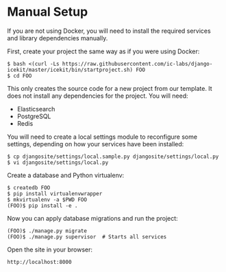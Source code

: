 # Manual Setup

If you are not using Docker, you will need to install the required services and
library dependencies manually.

First, create your project the same way as if you were using Docker:

    $ bash <(curl -Ls https://raw.githubusercontent.com/ic-labs/django-icekit/master/icekit/bin/startproject.sh) FOO
    $ cd FOO

This only creates the source code for a new project from our template. It does
not install any dependencies for the project. You will need:

  * Elasticsearch
  * PostgreSQL
  * Redis

You will need to create a local settings module to reconfigure some settings,
depending on how your services have been installed:

    $ cp djangosite/settings/local.sample.py djangosite/settings/local.py
    $ vi djangosite/settings/local.py

Create a database and Python virtualenv:

    $ createdb FOO
    $ pip install virtualenvwrapper
    $ mkvirtualenv -a $PWD FOO
    (FOO)$ pip install -e .

Now you can apply database migrations and run the project:

    (FOO)$ ./manage.py migrate
    (FOO)$ ./manage.py supervisor  # Starts all services

Open the site in your browser:

    http://localhost:8000
